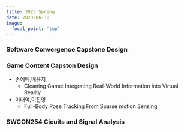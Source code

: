 ```yaml
---
title: 2023 Spring
date: 2023-06-30
image:
  focal_point: 'top'
---
```


### Software Convergence Capstone Design


### Game Content Capston Design
- 손예배,배윤지 
  - Cleaning Game: Integrating Real-World Information into Virtual Reality
- 이대억,이진영
  - Full-Body Pose Tracking From Sparse motion Sensing

### SWCON254 Cicuits and Signal Analysis

